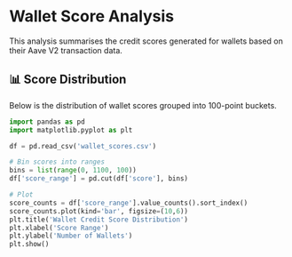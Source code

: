 # Wallet Score Analysis

This analysis summarises the credit scores generated for wallets based on their Aave V2 transaction data.

## 📊 Score Distribution

Below is the distribution of wallet scores grouped into 100-point buckets.

```python
import pandas as pd
import matplotlib.pyplot as plt

df = pd.read_csv('wallet_scores.csv')

# Bin scores into ranges
bins = list(range(0, 1100, 100))
df['score_range'] = pd.cut(df['score'], bins)

# Plot
score_counts = df['score_range'].value_counts().sort_index()
score_counts.plot(kind='bar', figsize=(10,6))
plt.title('Wallet Credit Score Distribution')
plt.xlabel('Score Range')
plt.ylabel('Number of Wallets')
plt.show()
